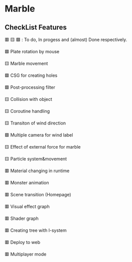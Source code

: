 # Marble

## CheckList Features
  :red_square: :yellow_square: :green_square: : To do, In progess and (almost) Done respectively. 
  
  :green_square: Plate rotation by mouse
  
  :yellow_square: Marble movement
  
  :green_square: CSG for creating holes
  
  :green_square: Post-processing filter
  
  :yellow_square: Collision with object
  
  :yellow_square: Coroutine handling
  
  :yellow_square: Transiton of wind direction
  
  :green_square: Multiple camera for wind label
  
  :yellow_square: Effect of external force for marble
  
  :yellow_square: Particle system&movement
  
  :red_square: Material changing in runtime
  
  :red_square: Monster animation
  
  :red_square: Scene transition (Homepage)
  
  :red_square: Visual effect graph
  
  :red_square: Shader graph
  
  :red_square: Creating tree with l-system
  
  :red_square: Deploy to web
  
  :red_square: Multiplayer mode
  
  
  
  
  
  
